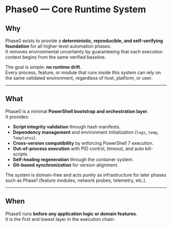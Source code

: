 # Phase0 — Core Runtime System

## Why
Phase0 exists to provide a **deterministic, reproducible, and self-verifying foundation** for all higher-level automation phases.  
It removes environmental uncertainty by guaranteeing that each execution context begins from the same verified baseline.

The goal is simple: **no runtime drift**.  
Every process, feature, or module that runs inside this system can rely on the same validated environment, regardless of host, platform, or user.

---

## What
Phase0 is a minimal **PowerShell bootstrap and orchestration layer**.  
It provides:
- **Script integrity validation** through hash manifests.  
- **Dependency management** and environment initialization (`logs`, `temp`, `Templates`).  
- **Cross-version compatibility** by enforcing PowerShell 7 execution.  
- **Out-of-process execution** with PID control, timeout, and auto kill-scripts.  
- **Self-healing regeneration** through the container system.  
- **Git-based synchronization** for version alignment.  

The system is domain-free and acts purely as infrastructure for later phases such as Phase1 (feature modules, network probes, telemetry, etc.).

---

## When
Phase0 runs **before any application logic or domain features**.  
It is the first and lowest layer in the execution chain:


